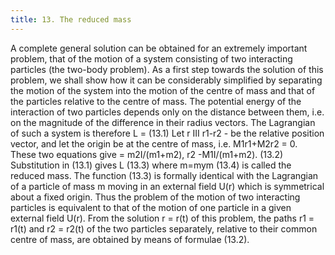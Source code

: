 ```yaml
---
title: 13. The reduced mass
---
```


A complete general solution can be obtained for an extremely important
problem, that of the motion of a system consisting of two interacting particles
(the two-body problem).
As a first step towards the solution of this problem, we shall show how it
can be considerably simplified by separating the motion of the system into
the motion of the centre of mass and that of the particles relative to the centre
of mass.
The potential energy of the interaction of two particles depends only on
the distance between them, i.e. on the magnitude of the difference in their
radius vectors. The Lagrangian of such a system is therefore
L =
(13.1)
Let r III r1-r2 - be the relative position vector, and let the origin be at the
centre of mass, i.e. M1r1+M2r2 = 0. These two equations give
= m2I/(m1+m2),
r2
-M1I/(m1+m2).
(13.2)
Substitution in (13.1) gives
L
(13.3)
where
m=mym
(13.4)
is called the reduced mass. The function (13.3) is formally identical with the
Lagrangian of a particle of mass m moving in an external field U(r) which is
symmetrical about a fixed origin.
Thus the problem of the motion of two interacting particles is equivalent
to that of the motion of one particle in a given external field U(r). From the
solution r = r(t) of this problem, the paths r1 = r1(t) and r2 = r2(t) of the
two particles separately, relative to their common centre of mass, are obtained
by means of formulae (13.2).
